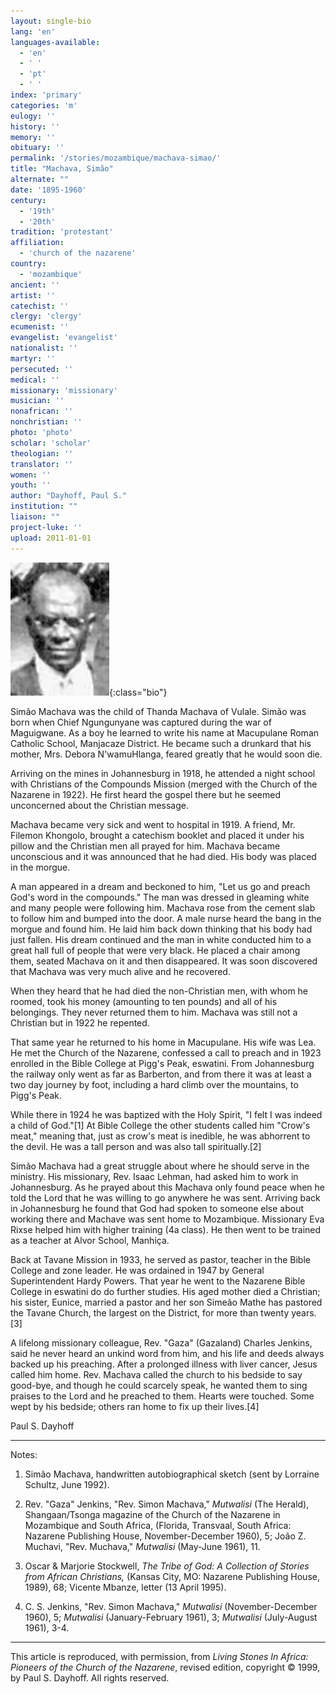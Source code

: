 ```yaml
---
layout: single-bio
lang: 'en'
languages-available:
  - 'en'
  - ' '
  - 'pt'
  - ' '
index: 'primary'
categories: 'm'
eulogy: ''
history: ''
memory: ''
obituary: ''
permalink: '/stories/mozambique/machava-simao/'
title: "Machava, Simão"
alternate: ""
date: '1895-1960'
century:
  - '19th'
  - '20th'
tradition: 'protestant'
affiliation:
  - 'church of the nazarene'
country:
  - 'mozambique'
ancient: ''
artist: ''
catechist: ''
clergy: 'clergy'
ecumenist: ''
evangelist: 'evangelist'
nationalist: ''
martyr: ''
persecuted: ''
medical: ''
missionary: 'missionary'
musician: ''
nonafrican: ''
nonchristian: ''
photo: 'photo'
scholar: 'scholar'
theologian: ''
translator: ''
women: ''
youth: ''
author: "Dayhoff, Paul S."
institution: ""
liaison: ""
project-luke: ''
upload: 2011-01-01
---
```


![Simao Machava](/images/bio-pics/mozambique/machava-simao/machava_simao.jpg){:class="bio"}

Simão Machava was the child of Thanda Machava of Vulale. Simão was born when Chief Ngungunyane was captured during the war of Maguigwane. As a boy he learned to write his name at Macupulane Roman Catholic School, Manjacaze District. He became such a drunkard that his mother, Mrs. Debora N'wamuHlanga, feared greatly that he would soon die.

Arriving on the mines in Johannesburg in 1918, he attended a night school with Christians of the Compounds Mission (merged with the Church of the Nazarene in 1922). He first heard the gospel there but he seemed unconcerned about the Christian message.

Machava became very sick and went to hospital in 1919. A friend, Mr. Filemon Khongolo, brought a catechism booklet and placed it under his pillow and the Christian men all prayed for him. Machava became unconscious and it was announced that he had died. His body was placed in the morgue.

A man appeared in a dream and beckoned to him, "Let us go and preach God's word in the compounds." The man was dressed in gleaming white and many people were following him. Machava rose from the cement slab to follow him and bumped into the door. A male nurse heard the bang in the morgue and found him. He laid him back down thinking that his body had just fallen. His dream continued and the man in white conducted him to a great hall full of people that were very black. He placed a chair among them, seated Machava on it and then disappeared. It was soon discovered that Machava was very much alive and he recovered.

When they heard that he had died the non-Christian men, with whom he roomed, took his money (amounting to ten pounds) and all of his belongings. They never returned them to him.  Machava was still not a Christian but in 1922 he repented.

That same year he returned to his home in Macupulane. His wife was Lea. He met the Church of the Nazarene, confessed a call to preach and in 1923 enrolled in the Bible College at Pigg's Peak, eswatini. From Johannesburg the railway only went as far as Barberton, and from there it was at least a two day journey by foot, including a hard climb over the mountains, to Pigg's Peak.

While there in 1924 he was baptized with the Holy Spirit, "I felt I was indeed a child of God."[1]  At Bible College the other students called him "Crow's meat," meaning that, just as crow's meat is inedible, he was abhorrent to the devil. He was a tall person and was also tall spiritually.[2]

Simão Machava had a great struggle about where he should serve in the ministry. His missionary, Rev. Isaac Lehman, had asked him to work in Johannesburg. As he prayed about this Machava only found peace when he told the Lord that he was willing to go anywhere he was sent. Arriving back in Johannesburg he found that God had spoken to someone else about working there and Machave was sent home to Mozambique. Missionary Eva Rixse helped him with higher training (4a class). He then went to be trained as a teacher at Alvor School, Manhiça.

Back at Tavane Mission in 1933, he served as pastor, teacher in the Bible College and zone leader. He was ordained in 1947 by General Superintendent Hardy Powers. That year he went to the Nazarene Bible College in eswatini do do further studies. His aged mother died a Christian; his sister, Eunice, married a pastor and her son Simeão Mathe has pastored the Tavane Church, the largest on the District, for more than twenty years.[3]

A lifelong missionary colleague, Rev. "Gaza" (Gazaland) Charles Jenkins, said he never heard an unkind word from him, and his life and deeds always backed up his preaching. After a prolonged illness with liver cancer, Jesus called him home. Rev. Machava called the church to his bedside to say good-bye, and though he could scarcely speak, he wanted them to sing praises to the Lord and he preached to them. Hearts were touched. Some wept by his bedside; others ran home to fix up their lives.[4]

Paul S. Dayhoff

---

Notes:

1. Sim&atilde;o Machava, handwritten autobiographical sketch (sent by Lorraine Schultz, June 1992).

2. Rev. "Gaza" Jenkins, "Rev. Simon Machava," *Mutwalisi* (The Herald), Shangaan/Tsonga magazine of the Church of the Nazarene in Mozambique and South Africa, (Florida, Transvaal, South Africa: Nazarene Publishing House, November-December 1960), 5; Jo&atilde;o Z. Muchavi, "Rev. Muchava," *Mutwalisi* (May-June 1961), 11.

3. Oscar & Marjorie Stockwell, *The Tribe of God: A Collection of Stories from African Christians,* (Kansas City, MO: Nazarene Publishing House, 1989), 68; Vicente Mbanze, letter (13 April 1995).

4. C. S. Jenkins, "Rev. Simon Machava," *Mutwalisi* (November-December 1960), 5; *Mutwalisi* (January-February 1961), 3; *Mutwalisi* (July-August 1961), 3-4.

---

This article is reproduced, with permission, from *Living Stones In Africa: Pioneers of the Church of the Nazarene*, revised edition, copyright &copy; 1999, by Paul S. Dayhoff.  All rights reserved.
